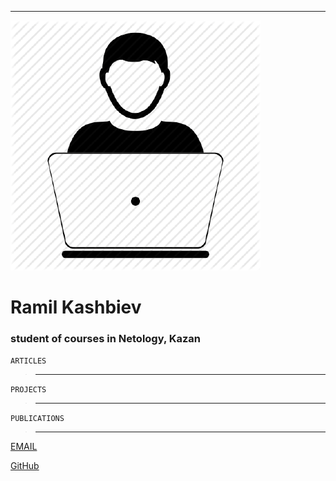 -----------
![Фото профиля. Поменять](1682004.png)

# Ramil Kashbiev

### student of courses in Netology, Kazan

`ARTICLES`   
>_____
`PROJECTS`    
>________
`PUBLICATIONS`
>______

[EMAIL](rkashbiev@gmail.com)

[GitHub](https://github.com/Ramil-Kas)